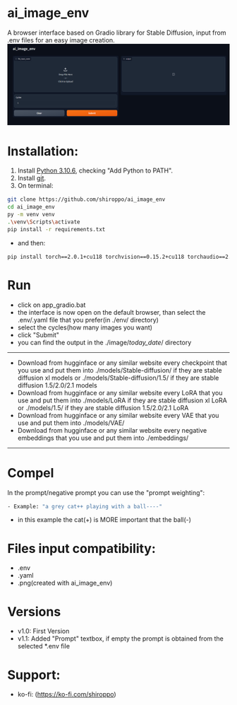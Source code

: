 # ai_image_env

A browser interface based on Gradio library for Stable Diffusion, input from .env files for an easy image creation.
![](src/ai_image_env.png)

# Installation:

1. Install [Python 3.10.6](https://www.python.org/downloads/release/python-3106/), checking "Add Python to PATH".
2. Install [git](https://git-scm.com/download/win).
3. On terminal:
```bash
git clone https://github.com/shiroppo/ai_image_env
cd ai_image_env
py -m venv venv
.\venv\Scripts\activate
pip install -r requirements.txt
```
- and then:
```bash
pip install torch==2.0.1+cu118 torchvision==0.15.2+cu118 torchaudio==2.0.2 --index-url https://download.pytorch.org/whl/cu118
```
# Run
- click on app_gradio.bat
- the interface is now open on the default browser, than select the .env/.yaml file that you prefer(in ./env/ directory)
- select the cycles(how many images you want)
- click "Submit"
- you can find the output in the ./image/_today_date_/ directory
---
- Download from hugginface or any similar website every checkpoint that you use and put them into ./models/Stable-diffusion/ if they are stable diffusion xl models or ./models/Stable-diffusion/1.5/ if they are stable diffusion 1.5/2.0/2.1 models
- Download from hugginface or any similar website every LoRA that you use and put them into ./models/LoRA if they are stable diffusion xl LoRA or ./models/1.5/ if they are stable diffusion 1.5/2.0/2.1 LoRA
- Download from hugginface or any similar website every VAE that you use and put them into ./models/VAE/
- Download from hugginface or any similar website every negative embeddings that you use and put them into ./embeddings/
---
# Compel
In the prompt/negative prompt you can use the "prompt weighting":
```bash
- Example: "a grey cat++ playing with a ball----"
```
- in this example the cat(+) is MORE important that the ball(-)

# Files input compatibility:
- .env
- .yaml
- .png(created with ai_image_env)

# Versions
- v1.0: First Version
- v1.1: Added "Prompt" textbox, if empty the prompt is obtained from the selected *.env file

# Support:
- ko-fi: (https://ko-fi.com/shiroppo)
